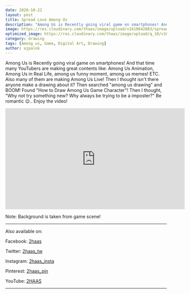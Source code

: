 ```yaml
---
date: 2020-10-22
layout: post
title: Spread Love Among Us
description: "Among Us is Recently going viral game on smartphones! And that time many YouTubers are making great contents like: Among Us Animation, Among Us in Real Life, among us funny moment, among us memes! ETC. Also "
image: https://res.cloudinary.com/thaas/image/upload/v1610642883/spread%20love%20among%20us.jpg
optimized_image: https://res.cloudinary.com/thaas/image/upload/q_10/v1610642883/spread%20love%20among%20us.jpg
category: drawing
tags: [Among us, Game, Digital Art, Drawing]
author: ajpalok
---
```

Among Us is Recently going viral game on smartphones! And that time many YouTubers are making great contents like: Among Us Animation, Among Us in Real Life, among us funny moment, among us memes! ETC. Also many of them are making Among Us Live! Then I thought isn't there anyone make a drawing about it? Then searched "among us drawing" and BOOM! Found "How to Draw Among Us Game Character"! Then I thought, "Why not try something new? Why always be trying to be a imposter?" Be romantic 😉.. Enjoy the video!

<iframe width="560" height="315" src="https://www.youtube-nocookie.com/embed/dq5vgkkoLcA" frameborder="0" allow="accelerometer; autoplay; encrypted-media; gyroscope; picture-in-picture" allowfullscreen></iframe>
  
Note: Background is taken from game scene! 
 
- - -

Also available on:  

Facebook: [2haas](https://facebook.com/2haas)  

Twitter: [2haas_tw](https://twitter.com/2haas_tw)  

Instagram: [2haas_insta](https://instagram.com/2haas_insta)  

Pinterest: [2haas_pin](https://pinterest.com/2haas_pin)   

YouTube: [2HAAS](https://www.youtube.com/channel/UCg3hEFuZ7bWxSVwOcDaCkIg)  

- - -